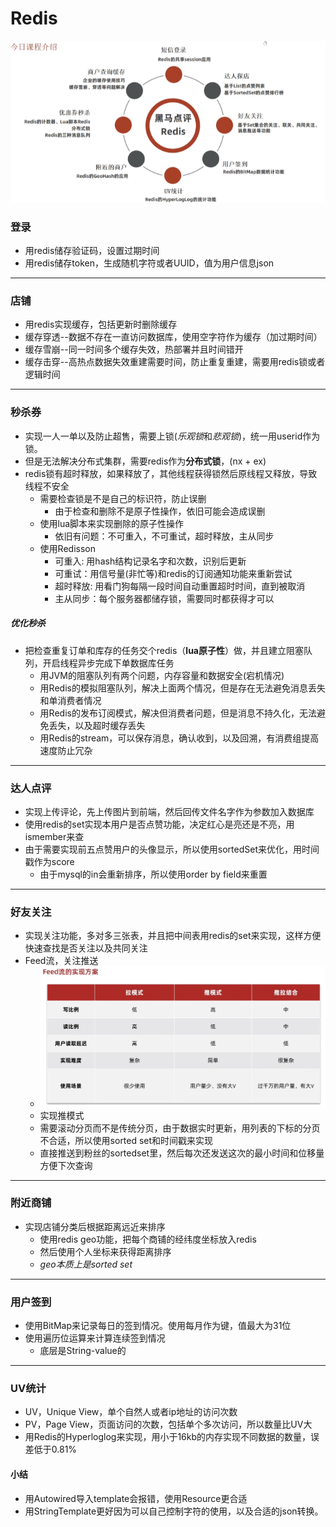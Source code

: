 
# Redis

![img.png](img/img1.png)

### 登录
- 用redis储存验证码，设置过期时间
- 用redis储存token，生成随机字符或者UUID，值为用户信息json
---

### 店铺

- 用redis实现缓存，包括更新时删除缓存
- 缓存穿透--数据不存在一直访问数据库，使用空字符作为缓存（加过期时间）
- 缓存雪崩--同一时间多个缓存失效，热部署并且时间错开
- 缓存击穿--高热点数据失效重建需要时间，防止重复重建，需要用redis锁或者逻辑时间

---
### 秒杀券

- 实现一人一单以及防止超售，需要上锁(*乐观锁*和*悲观锁*)，统一用userid作为锁。
- 但是无法解决分布式集群，需要redis作为**分布式锁**，(nx + ex)
- redis锁有超时释放，如果释放了，其他线程获得锁然后原线程又释放，导致线程不安全
  - 需要检查锁是不是自己的标识符，防止误删
    - 由于检查和删除不是原子性操作，依旧可能会造成误删
  - 使用lua脚本来实现删除的原子性操作
    - 依旧有问题：不可重入，不可重试，超时释放，主从同步
  - 使用Redisson
    - 可重入: 用hash结构记录名字和次数，识别后更新
    - 可重试：用信号量(非忙等)和redis的订阅通知功能来重新尝试
    - 超时释放: 用看门狗每隔一段时间自动重置超时时间，直到被取消
    - 主从同步：每个服务器都储存锁，需要同时都获得才可以
##### 优化秒杀
- 把检查重复订单和库存的任务交个redis（**lua原子性**）做，并且建立阻塞队列，开启线程异步完成下单数据库任务
  - 用JVM的阻塞队列有两个问题，内存容量和数据安全(宕机情况)
  - 用Redis的模拟阻塞队列，解决上面两个情况，但是存在无法避免消息丢失和单消费者情况
  - 用Redis的发布订阅模式，解决但消费者问题，但是消息不持久化，无法避免丢失，以及超时缓存丢失
  - 用Redis的stream，可以保存消息，确认收到，以及回溯，有消费组提高速度防止冗杂

---
### 达人点评
- 实现上传评论，先上传图片到前端，然后回传文件名字作为参数加入数据库
- 使用redis的set实现本用户是否点赞功能，决定红心是亮还是不亮，用ismember来查
- 由于需要实现前五点赞用户的头像显示，所以使用sortedSet来优化，用时间戳作为score
  - 由于mysql的in会重新排序，所以使用order by field来重置

---
### 好友关注
- 实现关注功能，多对多三张表，并且把中间表用redis的set来实现，这样方便快速查找是否关注以及共同关注
- Feed流，关注推送
  - ![img.png](img/img.png)
  - 实现推模式
  - 需要滚动分页而不是传统分页，由于数据实时更新，用列表的下标的分页不合适，所以使用sorted set和时间戳来实现
  - 直接推送到粉丝的sortedset里，然后每次还发送这次的最小时间和位移量方便下次查询

---
### 附近商铺
- 实现店铺分类后根据距离远近来排序
  - 使用redis geo功能，把每个商铺的经纬度坐标放入redis
  - 然后使用个人坐标来获得距离排序
  - *geo本质上是sorted set*

---
### 用户签到
- 使用BitMap来记录每日的签到情况。使用每月作为键，值最大为31位
- 使用遍历位运算来计算连续签到情况
  - 底层是String-value的

---
### UV统计
- UV，Unique View，单个自然人或者ip地址的访问次数
- PV，Page View，页面访问的次数，包括单个多次访问，所以数量比UV大
- 用Redis的Hyperloglog来实现，用小于16kb的内存实现不同数据的数量，误差低于0.81%

#### 小结
- 用Autowired导入template会报错，使用Resource更合适
- 用StringTemplate更好因为可以自己控制字符的使用，以及合适的json转换。